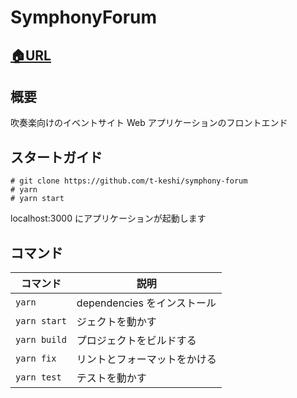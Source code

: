 # SymphonyForum

## [🏠URL](https://symphony-forum.vercel.app/upcoming-concerts)

## 概要

吹奏楽向けのイベントサイト Web アプリケーションのフロントエンド

## スタートガイド

    # git clone https://github.com/t-keshi/symphony-forum
    # yarn
    # yarn start

localhost:3000 にアプリケーションが起動します

## コマンド

| コマンド     | 説明                         |
| ------------ | ---------------------------- |
| `yarn`       | dependencies をインストール  |
| `yarn start` | ジェクトを動かす             |
| `yarn build` | プロジェクトをビルドする     |
| `yarn fix`   | リントとフォーマットをかける |
| `yarn test`  | テストを動かす               |
